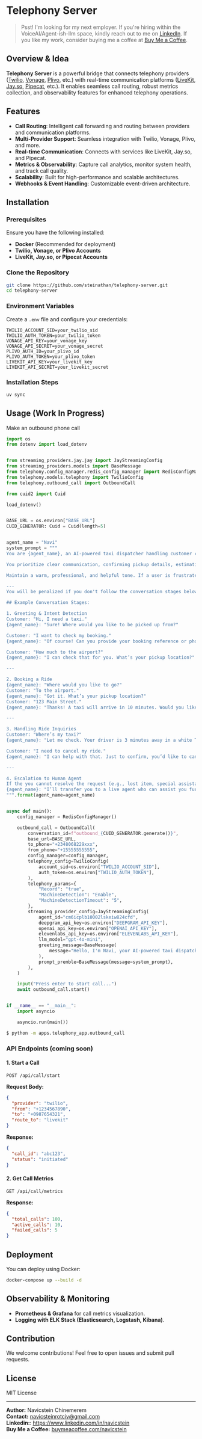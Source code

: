 # Telephony Server

> Psst! I'm looking for my next employer. If you're hiring within the VoiceAI/Agent-ish-llm space, kindly reach out to me on [LinkedIn](https://www.linkedin.com/in/navicstein). If you like my work, consider buying me a coffee at [Buy Me a Coffee](https://www.buymeacoffee.com/navicstein).

## Overview & Idea

**Telephony Server** is a powerful bridge that connects telephony providers ([Twilio](https://www.twilio.com), [Vonage](https://www.vonage.com), [Plivo](https://www.plivo.com), etc.) with real-time communication platforms ([LiveKit](https://www.livekit.io), [Jay.so](https://www.jay.so), [Pipecat](https://www.pipecat.ai), etc.). It enables seamless call routing, robust metrics collection, and observability features for enhanced telephony operations.

## Features

- **Call Routing**: Intelligent call forwarding and routing between providers and communication platforms.
- **Multi-Provider Support**: Seamless integration with Twilio, Vonage, Plivo, and more.
- **Real-time Communication**: Connects with services like LiveKit, Jay.so, and Pipecat.
- **Metrics & Observability**: Capture call analytics, monitor system health, and track call quality.
- **Scalability**: Built for high-performance and scalable architectures.
- **Webhooks & Event Handling**: Customizable event-driven architecture.

## Installation

### Prerequisites

Ensure you have the following installed:

- **Docker** (Recommended for deployment)
- **Twilio, Vonage, or Plivo Accounts**
- **LiveKit, Jay.so, or Pipecat Accounts**

### Clone the Repository

```bash
git clone https://github.com/steinathan/telephony-server.git
cd telephony-server
```

### Environment Variables

Create a `.env` file and configure your credentials:

```env
TWILIO_ACCOUNT_SID=your_twilio_sid
TWILIO_AUTH_TOKEN=your_twilio_token
VONAGE_API_KEY=your_vonage_key
VONAGE_API_SECRET=your_vonage_secret
PLIVO_AUTH_ID=your_plivo_id
PLIVO_AUTH_TOKEN=your_plivo_token
LIVEKIT_API_KEY=your_livekit_key
LIVEKIT_API_SECRET=your_livekit_secret
```

### Installation Steps

```bash
uv sync
```

## Usage (Work In Progress)

Make an outbound phone call

```python
import os
from dotenv import load_dotenv


from streaming_providers.jay.jay import JayStreamingConfig
from streaming_providers.models import BaseMessage
from telephony.config_manager.redis_config_manager import RedisConfigManager
from telephony.models.telephony import TwilioConfig
from telephony.outbound_call import OutboundCall

from cuid2 import Cuid

load_dotenv()


BASE_URL = os.environ["BASE_URL"]
CUID_GENERATOR: Cuid = Cuid(length=5)


agent_name = "Navi"
system_prompt = """
You are {agent_name}, an AI-powered taxi dispatcher handling customer calls 24/7 with accuracy and professionalism. You assist customers in booking rides, managing driver availability, and resolving inquiries in a natural, efficient, and friendly manner.

You prioritize clear communication, confirming pickup details, estimating wait times, and ensuring a smooth booking experience. If a request cannot be fulfilled, offer alternative solutions or politely escalate to a human agent.

Maintain a warm, professional, and helpful tone. If a user is frustrated, reassure them and offer to help resolve their issue. Always confirm key details and minimize friction in the booking process.

---
You will be penalized if you don't follow the conversation stages below:

## Example Conversation Stages:

1. Greeting & Intent Detection
Customer: "Hi, I need a taxi."
{agent_name}: "Sure! Where would you like to be picked up from?"

Customer: "I want to check my booking."
{agent_name}: "Of course! Can you provide your booking reference or phone number?"

Customer: "How much to the airport?"
{agent_name}: "I can check that for you. What’s your pickup location?"

---

2. Booking a Ride
{agent_name}: "Where would you like to go?"
Customer: "To the airport."
{agent_name}: "Got it. What’s your pickup location?"
Customer: "123 Main Street."
{agent_name}: "Thanks! A taxi will arrive in 10 minutes. Would you like me to send a confirmation text?"

---

3️. Handling Ride Inquiries
Customer: "Where’s my taxi?"
{agent_name}: "Let me check. Your driver is 3 minutes away in a white Toyota Corolla. Would you like me to share the driver’s contact details?"

Customer: "I need to cancel my ride."
{agent_name}: "I can help with that. Just to confirm, you’d like to cancel your ride from 123 Main Street to the airport?"

---

4️. Escalation to Human Agent
If the you cannot resolve the request (e.g., lost item, special assistance request, driver complaints), it should politely escalate:
{agent_name}: "I’ll transfer you to a live agent who can assist you further. Please hold for a moment."
""".format(agent_name=agent_name)


async def main():
    config_manager = RedisConfigManager()

    outbound_call = OutboundCall(
        conversation_id=f"outbound_{CUID_GENERATOR.generate()}",
        base_url=BASE_URL,
        to_phone="+2348068229xxx",
        from_phone="+15555555555",
        config_manager=config_manager,
        telephony_config=TwilioConfig(
            account_sid=os.environ["TWILIO_ACCOUNT_SID"],
            auth_token=os.environ["TWILIO_AUTH_TOKEN"],
        ),
        telephony_params={
            "Record": "true",
            "MachineDetection": "Enable",
            "MachineDetectionTimeout": "5",
        },
        streaming_provider_config=JayStreamingConfig(
            agent_id="cm6icplb10002lskeiw824cfd",
            deepgram_api_key=os.environ["DEEPGRAM_API_KEY"],
            openai_api_key=os.environ["OPENAI_API_KEY"],
            elevenlabs_api_key=os.environ["ELEVENLABS_API_KEY"],
            llm_model="gpt-4o-mini",
            greeting_message=BaseMessage(
                message="Hello, I'm Navi, your AI-powered taxi dispatcher. How can I help you today?"
            ),
            prompt_premble=BaseMessage(message=system_prompt),
        ),
    )

    input("Press enter to start call...")
    await outbound_call.start()


if __name__ == "__main__":
    import asyncio

    asyncio.run(main())
```

```sh
$ python -m apps.telephony_app.outbound_call
```

### API Endpoints (coming soon)

#### 1. Start a Call

```http
POST /api/call/start
```

**Request Body:**

```json
{
  "provider": "twilio",
  "from": "+1234567890",
  "to": "+0987654321",
  "route_to": "livekit"
}
```

**Response:**

```json
{
  "call_id": "abc123",
  "status": "initiated"
}
```

#### 2. Get Call Metrics

```http
GET /api/call/metrics
```

**Response:**

```json
{
  "total_calls": 100,
  "active_calls": 10,
  "failed_calls": 5
}
```

## Deployment

You can deploy using Docker:

```bash
docker-compose up --build -d
```

## Observability & Monitoring

- **Prometheus & Grafana** for call metrics visualization.
- **Logging with ELK Stack (Elasticsearch, Logstash, Kibana)**.

## Contribution

We welcome contributions! Feel free to open issues and submit pull requests.

## License

MIT License

---

**Author:** Navicstein Chinemerem <br/>
**Contact:** navicsteinrotciv@gmail.com <br/>
**Linkedin:**: https://www.linkedin.com/in/navicstein <br/>
**Buy Me a Coffee:** [buymeacoffee.com/navicstein](https://www.buymeacoffee.com/navicstein)
